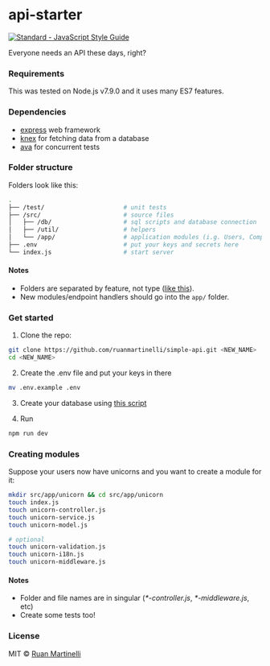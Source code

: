 
# api-starter

<a href="https://standardjs.com"><img src="https://img.shields.io/badge/code_style-standard-brightgreen.svg" alt="Standard - JavaScript Style Guide"></a>

Everyone needs an API these days, right?

### Requirements

This was tested on Node.js v7.9.0 and it uses many ES7 features.

### Dependencies

* [express](https://github.com/expressjs/express) web framework
* [knex](http://knexjs.org/) for fetching data from a database
* [ava](https://github.com/avajs) for concurrent tests

### Folder structure

Folders look like this:

```bash
.
├── /test/                      # unit tests
├── /src/                       # source files
│   ├── /db/                    # sql scripts and database connection
│   ├── /util/                  # helpers
│   └── /app/                   # application modules (i.g. Users, Companies)
├── .env                        # put your keys and secrets here
└── index.js                    # start server
```
#### Notes

* Folders are separated by feature, not type ([like this](http://www.javapractices.com/topic/TopicAction.do?Id=205)). 
* New modules/endpoint handlers should go into the ```app/``` folder.

### Get started

1. Clone the repo:

```bash
git clone https://github.com/ruanmartinelli/simple-api.git <NEW_NAME>
cd <NEW_NAME>
```
2. Create the .env file and put your keys in there

```bash
mv .env.example .env
```

3. Create your database using [this script](https://github.com/ruanmartinelli/simple-api/blob/master/src/db/create.sql)

4. Run

```bash
npm run dev
```

### Creating modules

Suppose your users now have unicorns and you want to create a module for it:

```bash
mkdir src/app/unicorn && cd src/app/unicorn
touch index.js 
touch unicorn-controller.js 
touch unicorn-service.js 
touch unicorn-model.js

# optional
touch unicorn-validation.js
touch unicorn-i18n.js
touch unicorn-middleware.js
```
#### Notes

* Folder and file names are in singular (_*-controller.js_, _*-middleware.js_, etc)
* Create some tests too!

### License

MIT © [Ruan Martinelli](http://ruanmartinelli.com)
